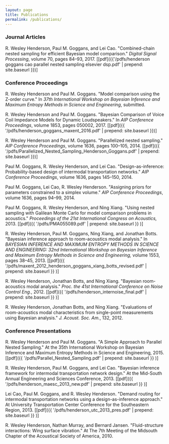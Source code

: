 ```yaml
---
layout: page
title: Publications
permalink: /publications/
---
```


### Journal Articles ###

R. Wesley Henderson, Paul M. Goggans, and Lei Cao. "Combined-chain nested sampling for efficient Bayesian model comparison." *Digital Signal Processing*, volume 70, pages 84–93, 2017. [[pdf]({{'/pdfs/henderson goggans cao parallel nested sampling elsevier dsp.pdf' | prepend: site.baseurl }})]

### Conference Proceedings ###

R. Wesley Henderson and Paul M. Goggans. "Model comparison using the Z-order curve." In *37th International Workshop on Bayesian Inference and Maximum Entropy Methods in Science and Engineering*, submitted.

R. Wesley Henderson and Paul M. Goggans. "Bayesian Comparison of Voice Coil Impedance Models for Dynamic Loudspeakers." In *AIP Conference Proceedings*, volume 1853, pages 050002, 2017. [[pdf]({{ '/pdfs/henderson_goggans_maxent_2016.pdf' | prepend: site.baseurl }})]

R. Wesley Henderson and Paul M. Goggans. "Parallelized nested sampling." *AIP Conference Proceedings*, volume 1636, pages 100–105, 2014. [[pdf]({{ '/pdfs/Parallelized_Nested_Sampling_Henderson_Goggans.pdf' | prepend: site.baseurl }})]
			
Paul M. Goggans, R. Wesley Henderson, and Lei Cao. "Design-as-inference: Probability-based design of intermodal transportation networks." *AIP Conference Proceedings*, volume 1636, pages 145–150, 2014.

Paul M. Goggans, Lei Cao, R. Wesley Henderson. "Assigning priors for parameters constrained to a simplex volume." *AIP Conference Proceedings*, volume 1636, pages 94–99, 2014.

Paul M. Goggans, R. Wesley Henderson, and Ning Xiang. "Using nested sampling with Galilean Monte Carlo for model comparison problems in acoustics." *Proceedings of the 21st International Congress on Acoustics,* 2013. [[pdf]({{ '/pdfs/PMA055089.pdf' | prepend: site.baseurl }} )]

R. Wesley Henderson, Paul M. Goggans, Ning Xiang, and Jonathan Botts. "Bayesian inference approach to room-acoustics modal analysis." In *BAYESIAN INFERENCE AND MAXIMUM ENTROPY METHODS IN SCIENCE AND ENGINEERING: 32nd International Workshop on Bayesian Inference and Maximum Entropy Methods in Science and Engineering,* volume 1553, pages 38–45, 2013. [[pdf]({{ '/pdfs/maxent_2012_henderson_goggans_xiang_botts_revised.pdf' | prepend: site.baseurl }} )]

R. Wesley Henderson, Jonathan Botts, and Ning Xiang. "Bayesian room-acoustics modal analysis." *Proc. the 41st International Conference on Noise Control Eng.*, 2012. [[pdf]({{ '/pdfs/henderson_internoise_final.pdf' | prepend: site.baseurl }} )]

R. Wesley Henderson, Jonathan Botts, and Ning Xiang. "Evaluations of room-acoustics modal characteristics from single-point measurements using Bayesian analysis." *J. Acoust. Soc. Am.*, 132, 2012.

### Conference Presentations ###

R. Wesley Henderson and Paul M. Goggans. "A Simple Approach to Parallel Nested Sampling." At the 35th International Workshop on Bayesian Inference and Maximum Entropy Methods in Science and Engineering, 2015. [[pdf]({{ '/pdfs/Parallel_Nested_Sampling.pdf' | prepend: site.baseurl }} )]

R. Wesley Henderson, Paul M. Goggans, and Lei Cao. "Bayesian inference framework for intermodal transportation network design." At the Mid-South Annual Engineering and Sciences Conference, 2013. [[pdf]({{ '/pdfs/henderson_maesc_2013_new.pdf' | prepend: site.baseurl }} )]

Lei Cao, Paul M. Goggans, and R. Wesley Henderson. "Demand routing for intermodal transportation networks using a design-as-inference approach." At University Transportation Center Conference for the Southeastern Region, 2013. [[pdf]({{ '/pdfs/henderson_utc_2013_pres.pdf' | prepend: site.baseurl }} )]

R. Wesley Henderson, Nathan Murray, and Bernard Jansen. "Fluid-structure interactions: Wing surface vibration." At The 7th Meeting of the Midsouth Chapter of the Acoustical Society of America, 2010.
